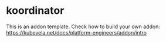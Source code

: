 # koordinator

This is an addon template. Check how to build your own addon: https://kubevela.net/docs/platform-engineers/addon/intro
